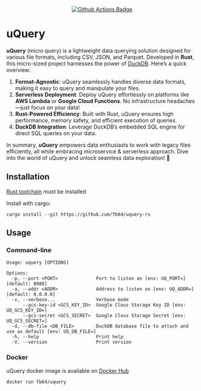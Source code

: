 <p style="text-align: center;">
  <a href="https://github.com/duckdb/duckdb/actions"><img src="https://github.com/fb64/uquery-rs/actions/workflows/ci.yml/badge.svg?branch=main" alt="Github Actions Badge"></a>
</p>

# uQuery

**uQuery** (micro query) is a lightweight data querying solution designed for various file formats, including CSV, JSON, and Parquet. Developed in **Rust**, this micro-sized project harnesses the power of [DuckDB](https://duckdb.org/). Here’s a quick overview:

1. **Format-Agnostic**: uQuery seamlessly handles diverse data formats, making it easy to query and manipulate your files.
2. **Serverless Deployment**: Deploy uQuery effortlessly on platforms like **AWS Lambda** or **Google Cloud Functions**. No infrastructure headaches—just focus on your data!
3. **Rust-Powered Efficiency**: Built with Rust, uQuery ensures high performance, memory safety, and efficient execution of queries.
4. **DuckDB Integration**: Leverage DuckDB’s embedded SQL engine for direct SQL queries on your data.

In summary, **uQuery** empowers data enthusiasts to work with legacy files efficiently, all while embracing  microservice & serverless approach. Dive into the world of uQuery and unlock seamless data exploration! :rocket:

## Installation

[Rust toolchain](https://www.rust-lang.org/tools/install) must be installed

Install with cargo:
```console
cargo install --git https://github.com/fb64/uquery-rs
```

## Usage
### Command-line
```console
Usage: uquery [OPTIONS]

Options:
  -p, --port <PORT>              Port to listen on [env: UQ_PORT=] [default: 8080]
  -a, --addr <ADDR>              Address to listen on [env: UQ_ADDR=] [default: 0.0.0.0]
  -v, --verbose...               Verbose mode
      --gcs-key-id <GCS_KEY_ID>  Google Clous Storage Key ID [env: UQ_GCS_KEY_ID=]
      --gcs-secret <GCS_SECRET>  Google Clous Storage Secret [env: UQ_GCS_SECRET=]
  -d, --db-file <DB_FILE>        DuckDB database file to attach and use as default [env: UQ_DB_FILE=]
  -h, --help                     Print help
  -V, --version                  Print version
```

### Docker
uQuery docker image is available on [Docker Hub](https://hub.docker.com/r/fb64/uquery)
```
docker run fb64/uquery
```